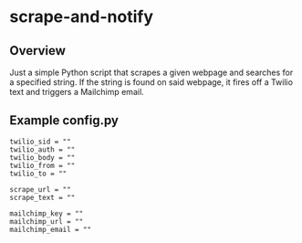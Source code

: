# scrape-and-notify

## Overview
Just a simple Python script that scrapes a given webpage and searches for a specified string. If the string is found on said webpage, it fires off a Twilio text and triggers a Mailchimp email.

## Example config.py
```
twilio_sid = ""
twilio_auth = ""
twilio_body = ""
twilio_from = ""
twilio_to = ""

scrape_url = ""
scrape_text = ""

mailchimp_key = ""
mailchimp_url = ""
mailchimp_email = ""
```
